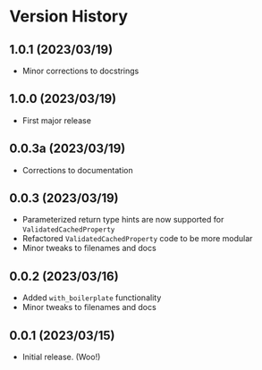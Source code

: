 # Version History

## 1.0.1 (2023/03/19)
- Minor corrections to docstrings

## 1.0.0 (2023/03/19)
- First major release

## 0.0.3a (2023/03/19)
- Corrections to documentation

## 0.0.3 (2023/03/19)
- Parameterized return type hints are now supported for `ValidatedCachedProperty`
- Refactored `ValidatedCachedProperty` code to be more modular
- Minor tweaks to filenames and docs

## 0.0.2 (2023/03/16)
- Added `with_boilerplate` functionality
- Minor tweaks to filenames and docs

## 0.0.1 (2023/03/15)
- Initial release. (Woo!)
